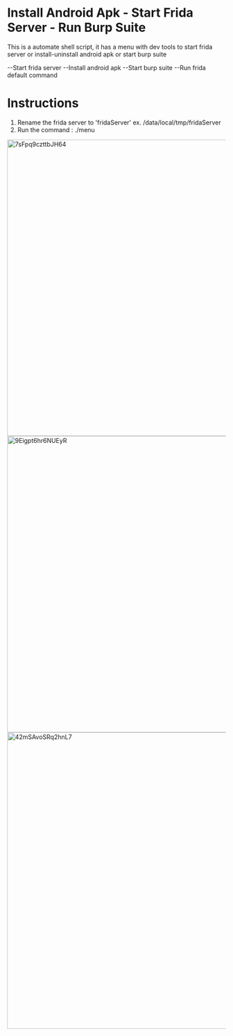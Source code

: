 # Install Android Apk - Start Frida Server - Run Burp Suite
This is a automate shell script, it has a menu with dev tools to start frida server or install-uninstall android apk or start burp suite

--Start frida server
--Install android apk
--Start burp suite
--Run frida default command

# Instructions

1) Rename the frida server to 'fridaServer' ex. /data/local/tmp/fridaServer
2) Run the command : ./menu 

<img width="682" alt="7sFpq9czttbJH64" src="https://user-images.githubusercontent.com/4541512/160807680-e114b074-7e51-4119-b8dd-6ac2454fcc5a.png">

<img width="682" alt="9Eigpt6hr6NUEyR" src="https://user-images.githubusercontent.com/4541512/160807760-b3a8e66c-5319-470f-8b7c-e128a229ee6f.png">

<img width="682" alt="42mSAvoSRq2hnL7" src="https://user-images.githubusercontent.com/4541512/160807781-d139b805-fa0a-485e-b385-3ee8766b81de.png">
